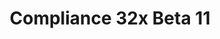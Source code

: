 ---
layout: post
title: Compliance 32x Beta 11
permalink: /compliance32x/B11
header-img: https://database.faithfulpack.net/images/website/posts/32x/B11.jpg

long_text: Part 1 of Caves and Cliffs is here, and our awesome contributors have already delivered plenty of textures for it! Enjoy the all-new mobs and blocks of the update&#58; Discover the stunningly beautiful amethyst geodes and brutally slaughter masses of glow squids for glow ink sacs, only to find out that both of these features only have a single practical use. Now you can perform any of these, and much more, with the beauty of high-quality double-the-resolution textures! Oh, and also axolotls. Who doesn't love axolotls?

main_changelog: changelogs/compliance32

downloads:
  - 1.17 for Java Edition:
      GitHub: https://github.com/Faithful-Resource-Pack/Faithful-Java-32x/releases/download/beta-11/Compliance-32x-Java-Beta-11.zip
      CurseForge: https://www.curseforge.com/minecraft/texture-packs/faithful-32x/download/3358884
  - 1.17.0 for Bedrock Edition:
      GitHub: https://github.com/Faithful-Resource-Pack/Faithful-Bedrock-32x/releases/download/beta-11/Compliance-32x-Bedrock-Beta-11.mcpack
---